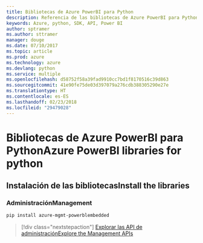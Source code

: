 ```yaml
---
title: Bibliotecas de Azure PowerBI para Python
description: Referencia de las bibliotecas de Azure PowerBI para Python
keywords: Azure, python, SDK, API, Power BI
author: sptramer
ms.author: sttramer
manager: douge
ms.date: 07/10/2017
ms.topic: article
ms.prod: azure
ms.technology: azure
ms.devlang: python
ms.service: multiple
ms.openlocfilehash: d58752f58a39fad9910cc7bd1f8170516c39d863
ms.sourcegitcommit: 41e90fe75de03d397079a276cdb388305290e27e
ms.translationtype: HT
ms.contentlocale: es-ES
ms.lasthandoff: 02/23/2018
ms.locfileid: "29479028"
---
```

# <a name="azure-powerbi-libraries-for-python"></a><span data-ttu-id="8ea7e-104">Bibliotecas de Azure PowerBI para Python</span><span class="sxs-lookup"><span data-stu-id="8ea7e-104">Azure PowerBI libraries for python</span></span>

## <a name="install-the-libraries"></a><span data-ttu-id="8ea7e-105">Instalación de las bibliotecas</span><span class="sxs-lookup"><span data-stu-id="8ea7e-105">Install the libraries</span></span>


### <a name="management"></a><span data-ttu-id="8ea7e-106">Administración</span><span class="sxs-lookup"><span data-stu-id="8ea7e-106">Management</span></span>

```bash
pip install azure-mgmt-powerblembedded
```
> [!div class="nextstepaction"]
> [<span data-ttu-id="8ea7e-107">Explorar las API de administración</span><span class="sxs-lookup"><span data-stu-id="8ea7e-107">Explore the Management APIs</span></span>](/python/api/overview/azure/powerbi/management)